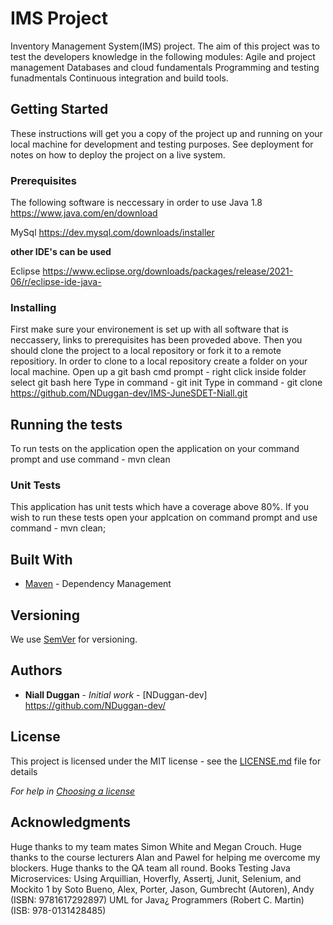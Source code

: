 
# IMS Project

Inventory Management System(IMS) project.
The aim of this project was to test the developers knowledge in the following modules:
Agile and project management
Databases and cloud fundamentals
Programming and testing funadmentals
Continuous integration and build tools.
## Getting Started

These instructions will get you a copy of the project up and running on your local machine for development and testing purposes. See deployment for notes on how to deploy the project on a live system.

### Prerequisites

The following software is neccessary in order to use 
Java 1.8 https://www.java.com/en/download

MySql https://dev.mysql.com/downloads/installer

**other IDE's can be used**

Eclipse https://www.eclipse.org/downloads/packages/release/2021-06/r/eclipse-ide-java-


### Installing

First make sure your environement is set up with all software that is neccassery, links to prerequisites has been proveded above.
Then you should clone the project to a local repository or fork it to a remote repositiory.
In order to clone to a local repository create a folder on your local machine. 
Open up a git bash cmd prompt - right click inside folder select git bash here
Type in command - git init
Type in command - git clone https://github.com/NDuggan-dev/IMS-JuneSDET-Niall.git

## Running the tests

To run tests on the application open the application on your command prompt and use command - mvn clean

### Unit Tests 

This application has unit tests which have a coverage above 80%. If you wish to run these tests open your applcation on command prompt and use command - mvn clean;

## Built With

* [Maven](https://maven.apache.org/) - Dependency Management

## Versioning

We use [SemVer](http://semver.org/) for versioning.

## Authors

* **Niall Duggan** - *Initial work* - [NDuggan-dev] https://github.com/NDuggan-dev/

## License

This project is licensed under the MIT license - see the [LICENSE.md](LICENSE.md) file for details 

*For help in [Choosing a license](https://choosealicense.com/)*

## Acknowledgments

Huge thanks to my team mates Simon White and Megan Crouch.
Huge thanks to the course lecturers Alan and Pawel for helping me overcome my blockers.
Huge thanks to the QA team all round.
Books 
Testing Java Microservices: Using Arquillian, Hoverfly, Assertj, Junit, Selenium, and Mockito 1 by Soto Bueno, Alex, Porter, Jason, Gumbrecht (Autoren), Andy (ISBN: 9781617292897)
UML for Java¿ Programmers (Robert C. Martin) (ISB: 978-0131428485)


